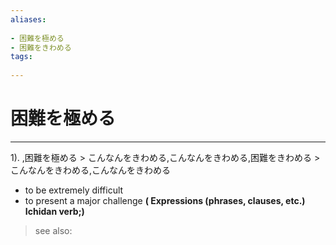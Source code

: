 ```yaml
---
aliases:
    
- 困難を極める
- 困難をきわめる
tags:
    
---
```


# 困難を極める
---
1).
,困難を極める > こんなんをきわめる,こんなんをきわめる,困難をきわめる > こんなんをきわめる,こんなんをきわめる

- to be extremely difficult
- to present a major challenge
**( Expressions (phrases, clauses, etc.) Ichidan verb;)**
> see also: 
            